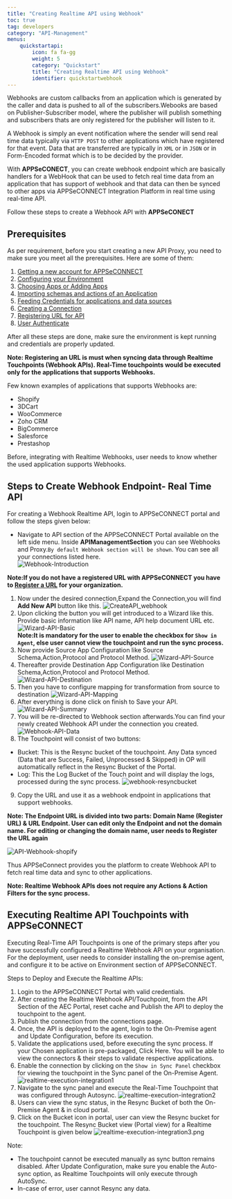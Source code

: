 ```yaml
---
title: "Creating Realtime API using Webhook"
toc: true
tag: developers
category: "API-Management"
menus: 
    quickstartapi: 
        icon: fa fa-gg
        weight: 5
        category: "Quickstart"
        title: "Creating Realtime API using Webhook"
        identifier: quickstartwebhook
---
```

Webhooks are custom callbacks from an application which is generated by the caller and 
data is pushed to all of the subscribers.Webooks are based on Publisher-Subscriber model,
where the publisher will publish something and subscribers thats are only registered for
the publisher will listen to it. 

A Webhook is simply an event notification where the sender will send real time data 
typically via `HTTP POST` to other applications which have registered for that event. 
Data that are transferred are typically in `XML` or in `JSON` or in Form-Encoded format 
which is to be decided by the provider.

With **APPSeCONECT**, you can create webhook endpoint which are basically handlers for a 
WebHook that can be used to fetch real time data from an application that has support 
of webhook and that data can then be synced to other apps via APPSeCONNECT Integration 
Platform in real time using real-time API.

Follow these steps to create a Webhook API with **APPSeCONECT**

## Prerequisites

As per requirement, before you start creating a new API Proxy, you need to make sure you meet all the 
prerequisites. Here are some of them: 

1. [Getting a new account for APPSeCONNECT](/home/)
2. [Configuring your Environment](/deployment/Enviornment-Overview/)
3. [Choosing Apps or Adding Apps](/getting-started/#choosing-application)
4. [Importing schemas and actions of an Application](/getting-started/)
5. [Feeding Credentials for applications and data sources](/connectors/OLEDB-Credentials/)
5. [Creating a Connection](/getting-started/#creating-connection--executing-the-touchpoint)
7. [Registering URL for API](/api-management/Steps-to-register-url/)
8. [User Authenticate](/api-management/Steps-to-user-authentication/)

After all these steps are done, make sure the environment is kept running and credentials are properly updated. 

**Note: Registering an URL is must when syncing data through Realtime Touchpoints (Webhook APIs). Real-Time touchpoints would be 
executed only for the applications that supports Webhooks.**

Few known examples of  applications that supports Webhooks are:
* Shopify
* 3DCart
* WooCommerce
* Zoho CRM 
* BigCommerce
* Salesforce
* Prestashop

Before, integrating with Realtime Webhooks, user needs to know whether the used application supports Webhooks.

## Steps to Create Webhook Endpoint- Real Time API

For creating a Webhook Realtime API, login to APPSeCONNECT portal and follow the steps given below:

* Navigate to API section of the APPSeCONNECT Portal available on the left side menu. Inside **APIManagementSection** you can see Webhooks 
  and Proxy.`By default Webhook section will be shown`. You can see all your connections listed here.  
![Webhook-Introduction](/staticfiles/api-management/media/Webhook-Introduction.png)  

**Note:If you do not have a registered URL with APPSeCONNECT you have to [Register a URL](/api-management/Steps-to-register-url/) for 
your organization.**

1. Now under the desired connection,Expand the Connection,you will find **Add New API** button like this.
![CreateAPI_webhook](/staticfiles/api-management/media/CreateAPI_webhook.png)
2. Upon clicking the button you will get introduced to a Wizard like this. Provide basic information like API name, 
   API help document URL etc.
![Wizard-API-Basic](/staticfiles/api-management/media/Wizard-API-Basic.png)  
**Note:It is mandatory for the user to enable the checkbox for `Show in Agent`, else user cannot view the touchpoint and run the sync process.**
3. Now provide Source App Configuration like Source Schema,Action,Protocol and Protocol Method.
![Wizard-API-Source](/staticfiles/api-management/media/Wizard-API-Source.png)
4. Thereafter provide Destination App Configuration like Destination Schema,Action,Protocol and Protocol Method.
![Wizard-API-Destination](/staticfiles/api-management/media/Wizard-API-Destination.png)
5. Then you have to configure mapping for transformation from source to destination
![Wizard-API-Mapping](/staticfiles/api-management/media/Wizard-API-Mapping.png)
6. After everything is done click on finish to Save your API.
![Wizard-API-Summary](/staticfiles/api-management/media/Wizard-API-Summary.png)
7. You will be re-directed to Webhook section afterwards.You can find your newly created Webhook API
 under the connection you created.
![Webhook-API-Data](/staticfiles/api-management/media/Webhook-API-Data.png)  
8.	The Touchpoint will consist of two buttons:  
* Bucket: This is the Resync bucket of the touchpoint. Any Data synced (Data that are Success, Failed, Unprocessed & Skipped) 
  in OP will automatically reflect in the Resync Bucket of the Portal.
* Log: This the Log Bucket of the Touch point and will display the logs, processed during the sync process.
![webhook-resyncbucket](/staticfiles/api-management/media/webhook-resyncbucket.png)   
9. Copy the URL and use it as a webhook endpoint in applications that support webhooks.

**Note: The Endpoint URL is divided into two parts: Domain Name (Register URL) & URL Endpoint. User can edit only the Endpoint 
and not the domain name. For editing or changing the domain name, user needs to Register the URL again**

![API-Webhook-shopify](/staticfiles/api-management/media/API-Webhook-shopify.png) 

Thus APPSeConnect provides you the platform to create Webhook API to fetch real time data and sync to other applications.    

**Note: Realtime Webhook APIs does not require any Actions & Action Filters for the sync process.**

## Executing Realtime API Touchpoints with APPSeCONNECT

Executing Real-Time API Touchpoints is one of the primary steps after you have successfully configured a Realtime Webhook API 
on your organisation. For the deployment, user needs to consider installing the on-premise agent, and configure it to be 
active on Environment section of APPSeCONNECT.

Steps to Deploy and Execute the Realtime APIs:

1.	Login to the APPSeCONNECT Portal with valid credentials.
2.	After creating the Realtime Webhook API/Touchpoint, from the API Section of the AEC Portal, reset cache and 
    Publish the API to deploy the touchpoint to the agent. 
3.	Publish the connection from the connections page.
4.	Once, the API is deployed to the agent, login to the On-Premise agent and Update Configuration, before its execution.
5.	Validate the applications used, before executing the sync process. If your Chosen application is pre-packaged, Click Here. 
    You will be able to view the connectors & their steps to validate respective applications.
6.	Enable the connection by clicking on the `Show in Sync Panel` checkbox for viewing the touchpoint  in the Sync panel 
    of the On-Premise Agent.  
![realtime-execution-integration1](/staticfiles/api-management/media/realtime-execution-integration1.png)   
7. Navigate to the sync panel and execute the Real-Time Touchpoint that was configured through Autosync.
![realtime-execution-integration2](/staticfiles/api-management/media/realtime-execution-integration2.png)   
8.	Users can view the sync status, in the Resync Bucket of both the On-Premise Agent & in cloud portal. 
9.	Click on the Bucket icon in portal, user can view the Resync bucket for the touchpoint. The Resync Bucket view (Portal view) 
    for a Realtime Touchpoint is given below
![realtime-execution-integration3.png](/staticfiles/api-management/media/realtime-execution-integration3.png) 

Note: 

* The touchpoint cannot be executed manually as sync button remains disabled. After Update Configuration, make sure you enable the Auto-sync option, as Realtime Touchpoints will only execute through AutoSync.
* In-case of error, user cannot Resync any data.

